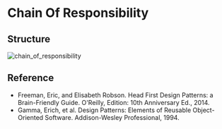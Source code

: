 # Chain Of Responsibility

## Structure
![chain_of_responsibility](https://raw.githubusercontent.com/Code2Bits/Design-Patterns-Java/master/Behavioral%20Patterns/Chain%20Of%20Responsibility/Images/chain_of_responsibility_pattern.png)

## Reference
* Freeman, Eric, and Elisabeth Robson. Head First Design Patterns: a Brain-Friendly Guide. O'Reilly, Edition: 10th Anniversary Ed., 2014.
* Gamma, Erich, et al. Design Patterns: Elements of Reusable Object-Oriented Software. Addison-Wesley Professional, 1994.